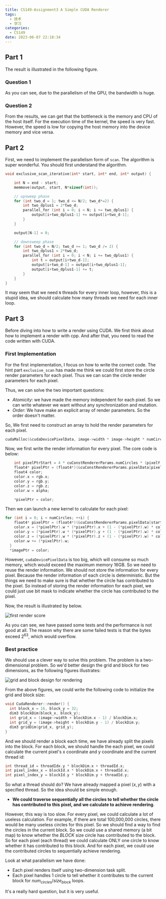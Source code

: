```yaml
---
title: CS149-Assignment3 A Simple CUDA Renderer
tags:
  - 技术
  - 学习
categories:
  - CS149
date: 2023-06-07 22:18:34
---
```



## Part 1

The result is illustrated in the following figure.

### Question 1

As you can see, due to the parallelism of the GPU, the bandwidth is huge.

### Question 2

From the results, we can get that the bottleneck is the memory and CPU of the host itself. For the execution time of the kernel, the speed is very fast. However, the speed is low for copying the host memory into the device memory and vice versa.

## Part 2

First, we need to implement the parallelism form of `scan`. The algorithm is super wonderful. You should first understand the algorithm.

```c
void exclusive_scan_iterative(int* start, int* end, int* output) {

    int N = end - start;
    memmove(output, start, N*sizeof(int));

    // upsweep phase
    for (int two_d = 1; two_d <= N/2; two_d*=2) {
        int two_dplus1 = 2*two_d;
        parallel_for (int i = 0; i < N; i += two_dplus1) {
            output[i+two_dplus1-1] += output[i+two_d-1];
        }
    }

    output[N-1] = 0;

    // downsweep phase
    for (int two_d = N/2; two_d >= 1; two_d /= 2) {
        int two_dplus1 = 2*two_d;
        parallel_for (int i = 0; i < N; i += two_dplus1) {
            int t = output[i+two_d-1];
            output[i+two_d-1] = output[i+two_dplus1-1];
            output[i+two_dplus1-1] += t;
        }
    }
}
```

It may seem that we need `N` threads for every inner loop, however, this is a stupid idea, we should calculate how many threads we need for each inner loop.

## Part 3

Before diving into how to write a render using CUDA. We first think about how to implement a render with cpp. And after that, you need to read the code written with CUDA.

### First Implementation

For the first implementation, I focus on how to write the correct code. The hint part `exclusive_scan` has made me think we could first store the circle render parameters for each pixel. Thus we can scan the circle render parameters for each pixel.

Thus, we can solve the two important questions:

+ *Atomicity*: we have made the memory independent for each pixel. So we can write whatever we want without any synchronization and mutation.
+ *Order*: We have make an explicit array of render parameters. So the order doesn't matter.

So, We first need to construct an array to hold the render parameters for each pixel.

```c++
cudaMalloc(&cudaDevicePixelData, image->width * image->height * numCircles * 4 * sizeof(float));
```

Now, we first write the render information for every pixel. The core code is below:

```c++
    int pixelPtrStart = 4 * cuConstRendererParams.numCircles * (pixelY * imageWidth + pixelX) + 4 * circleIndex;
    float4* pixelPtr = (float4*)(&cuConstRendererParams.pixelData[pixelPtrStart]);
    float4 color;
    color.x = rgb.x;
    color.y = rgb.y;
    color.z = rgb.z;
    color.w = alpha;

    *pixelPtr = color;
```

Then we can launch a new kernel to calculate for each pixel:

```c++
for (int i = 0; i < numCircles; ++i) {
    float4* pixelPtr = (float4*)(&cuConstRendererParams.pixelData[startIndex + i * 4]);
    color.x = (*pixelPtr).w * (*pixelPtr).x + (1 - (*pixelPtr).w) * color.x;
    color.y = (*pixelPtr).w * (*pixelPtr).y + (1 - (*pixelPtr).w) * color.y;
    color.z = (*pixelPtr).w * (*pixelPtr).z + (1 - (*pixelPtr).w) * color.z;
    color.w += (*pixelPtr).w;
  }
  *imagePtr = color;
```

However, `cudaDevicePixelData` is too big, which will consume so much memory, which would exceed the maximum memory 16GB. So we need to reuse the render information. We should not store the information for every pixel. Because the render information of each circle is deterministic. But the things we need to make sure is that whether the circle has contributed to the pixel. So instead of storing the render information for each pixel, we could just use bit mask to indicate whether the circle has contributed to the pixel.

Now, the result is illustrated by below.

![first render score](https://s2.loli.net/2023/06/07/JyrZ64K8W2uI3Tp.png)

As you can see, we have passed some tests and the performance is not good at all. The reason why there are some failed tests is that the bytes exceed $2^{63}$, which would overflow.

### Best practice

We should use a clever way to solve this problem. The problem is a two-dimensional problem. So we'd better design the grid and block for two dimensions, as the following figures illustrates:

![grid and block design for rendering](https://s2.loli.net/2023/08/22/MWiVgyBYRU2CmlD.png)

From the above figures, we could write the following code to initialize the grid and block size:

```c++
void CudaRenderer::render() {
  int block_x = 16, block_y = 32;
  dim3 blockDim(block_x, block_y);
  int grid_x = (image->width + blockDim.x - 1) / blockDim.x;
  int grid_y = (image->height + blockDim.y - 1) / blockDim.y;
  dim3 gridDim(grid_x, grid_y);
}
```

And we should render a block each time, we have already split the pixels into the block. For each block, we should handle the each pixel, we could calculate the current pixel's x coordinate and y coordinate and the current thread id:

```c++
int thread_id = threadIdx.y * blockDim.x + threadId.x;
int pixel_index_x = blockId.x * blockDim.x + threadId.x;
int pixel_index_y = blockId.y * blockDim.y + threadId.y;
```

So what a thread should do? We have already mapped a pixel $(x, y)$ with a specified thread. So the idea should be simple enough.

+ **We could traverse sequentially all the circles to tell whether the circle has contributed to this pixel, and we calculate to achieve rendering**.

However, this way is too slow. For every pixel, we could calculate a lot of useless calculation. For example, if there are total 100,000,000 circles, there would be many useless circles for this pixel. So we should find a way to find the circles in the current block. So we could use a shared memory (a bit map) to know whether the *BLOCK* size circle has contributed to the block. So for each pixel (each thread) we could calculate ONLY one circle to know whether it has contributed to this block. And for each pixel, we could use the contributed circles to sequentially achieve rendering.

Look at what parallelism we have done:

+ Each pixel renders itself using two-dimension task split.
+ Each pixel handles 1 circle to tell whether it contributes to the current block for $num_{circles} / size_{block}$ loops.

It's a really hard question, but it is very useful.
